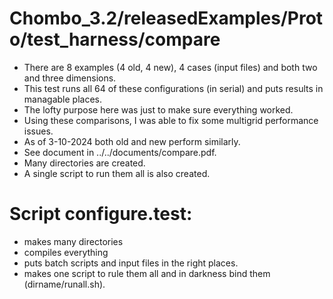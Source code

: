 # Chombo_3.2/releasedExamples/Proto/test_harness/compare
* There are 8 examples (4 old, 4 new), 4 cases (input files) and both two and three dimensions. 
* This test runs all 64 of these configurations (in serial) and puts results in managable places.
* The lofty purpose here was just to make sure everything worked.
* Using these comparisons, I was able to fix some multigrid performance issues.
* As of 3-10-2024 both old and new  perform similarly.
* See document in ../../documents/compare.pdf.
* Many directories are created.
* A single script to run them all is also created.


# Script configure.test:
* makes many directories
* compiles everything
* puts batch scripts and input files in the  right places.
* makes one script to rule them all and in darkness bind them (dirname/runall.sh).
